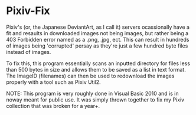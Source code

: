 # Pixiv-Fix

Pixiv's (or, the Japanese DeviantArt, as I call it) servers ocassionally have a fit and resaults in downloaded images not being images, but rather being a 403 Forbidden error named as a .png, .jpg, ect. This can result in hundreds of images being 'corrupted' persay as they're just a few hundred byte files instead of images.

To fix this, this program essentially scans an inputted directory for files less than 500 bytes in size and allows them to be saved as a list in text format. The ImageID (filenames) can then be used to redownload the images properly with a tool such as Pixiv Util2.

NOTE: This program is very roughly done in Visual Basic 2010 and is in noway meant for public use. It was simply thrown together to fix my Pixiv collection that was broken for a year+.
